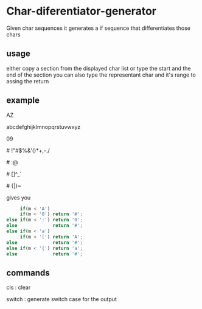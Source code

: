# Char-diferentiator-generator
Given char sequences it generates a if sequence that differentiates those chars

## usage
either copy a section from the displayed char list or type the start and the end of the section
you can also type the representant char and it's range to assing the return

## example

AZ

abcdefghijklmnopqrstuvwxyz

09

\# !"#$%&'()*+,-./

\# :@

\# [\]^_`

\# {|}~

gives you
```javascript
     if(m < 'A')
     if(m < '0') return '#';
else if(m < ':') return '0';
else             return '#';
else if(m < 'a')
     if(m < '[') return 'A';
else             return '#';
else if(m < '{') return 'a';
else             return '#';
```
## commands

cls : clear 

switch : generate switch case for the output
